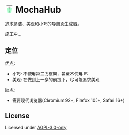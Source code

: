 <h1>
<img src="public/logo.svg" style="width: 1em; height: 1em" />
<span>MochaHub</span>
</h1>

追求简洁、美观和小巧的导航页生成器。

施工中...

## 定位

优点:

- 小巧: 不使用第三方框架，甚至不使用JS
- 美观: 在做到上一条的前提下，尽可能追求美观

缺点:

- 需要现代浏览器(Chromium 92+, Firefox 105+, Safari 16+)

## License

Licensed under [AGPL-3.0-only](LICENSE)

